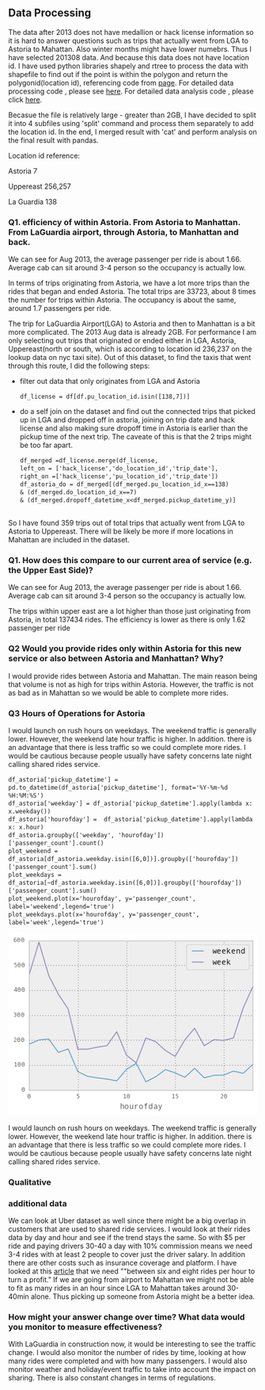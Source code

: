 ## Data Processing
The data after 2013 does not have medallion or hack license information so it is hard to answer questions such as trips that actually went from LGA to Astoria to Mahattan. Also winter months might have lower numebrs. Thus I have selected 201308 data. And because this data does not have location id. I have used python libraries
shapely and rtree to process the data with shapefile to find out if the point is within the polygon and return the polygonid(location id), referencing code from [page](http://rexdouglass.com/fast-spatial-joins-in-python-with-a-spatial-index). For detailed data processing code , please see [here](https://github.com/ying4uang/rides/blob/master/nyctaxi-data%20processing.ipynb).
For detailed data analysis code , please click [here](https://github.com/ying4uang/rides/blob/master/nyctaxi-data%20analysis.ipynb).

Becasue the file is relatively large - greater than 2GB, I have decided to split it into 4 subfiles using 'split' command and process them separately to add the location id. In the end, I merged result with 'cat' and perform analysis on the final result with pandas.

Location id reference:

Astoria 7

Uppereast 256,257

La Guardia 138



### Q1. efficiency of within Astoria. From Astoria to Manhattan. From LaGuardia airport, through Astoria, to Manhattan and back.

We can see for Aug 2013, the average passenger per ride is about 1.66. Average cab can sit around 3-4 person so the occupancy is actually low.

In terms of trips originating from Astoria, we have a lot more trips than the rides that began and ended Astoria. The total trips are 33723, about 8 times the number for trips within Astoria. The occupancy is about the same, around 1.7 passengers per ride.

The trip for LaGuardia Airport(LGA) to Astoria and then to Manhattan is a bit more complicated. The 2013 Aug data is already 2GB. For performance I am only selecting out trips that originated or ended either in LGA, Astoria, Uppereast(north or south, which is according to location id 236,237 on the lookup data on nyc taxi site). Out of this dataset, to find the taxis that went through this route, I did the following steps:

-  filter out data that only originates from LGA and Astoria
	
	```
	df_license = df[df.pu_location_id.isin([138,7])]
	
	```
- do a self join on the dataset and find out the connected trips that picked up in LGA and dropped off in astoria, joining on trip date and hack license and also making sure dropoff time in Astoria is earlier than the pickup time of the next trip. The caveate of this is that the 2 trips might be too far apart.

	```
	df_merged =df_license.merge(df_license, 
	left_on = ['hack_license','do_location_id','trip_date'],
	right_on =['hack_license','pu_location_id','trip_date'])
	df_astoria_do = df_merged[(df_merged.pu_location_id_x==138) 
	& (df_merged.do_location_id_x==7) 
	& (df_merged.dropoff_datetime_x<df_merged.pickup_datetime_y)]

	
	```
So I have found 359 trips out of total trips that actually went from LGA to Astoria to Uppereast. There will be likely be more if more locations in Mahattan are included in the dataset.





### Q1. How does this compare to our current area of service (e.g. the Upper East Side)?


We can see for Aug 2013, the average passenger per ride is about 1.66. Average cab can sit around 3-4 person so the occupancy is actually low.

The trips within upper east are a lot higher than those just originating  from Astoria, in total 137434 rides. The efficiency is lower as there is only 1.62 passenger per ride




### Q2 Would you provide rides only within Astoria for this new service or also between Astoria and Manhattan? Why?

I would provide rides between Astoria and Mahattan. The main reason being that volume is not as high for trips within Astoria. However, the traffic is not as bad as in Mahattan so we would be able to complete more rides.


### Q3 Hours of Operations for Astoria

I would launch on rush hours on weekdays. The weekend traffic is generally lower. However, the weekend late hour traffic is higher. In addition. there is an advantage that there is less traffic so we could complete more rides. I would be cautious because people usually have safety concerns late night calling shared rides service.

	df_astoria['pickup_datetime'] = pd.to_datetime(df_astoria['pickup_datetime'], format='%Y-%m-%d %H:%M:%S') 
	df_astoria['weekday'] = df_astoria['pickup_datetime'].apply(lambda x: x.weekday())
	df_astoria['hourofday'] =  df_astoria['pickup_datetime'].apply(lambda x: x.hour)
	df_astoria.groupby(['weekday', 'hourofday'])['passenger_count'].count()
	plot_weekend = df_astoria[df_astoria.weekday.isin([6,0])].groupby(['hourofday'])['passenger_count'].sum()
	plot_weekdays = df_astoria[~df_astoria.weekday.isin([6,0])].groupby(['hourofday'])['passenger_count'].sum()
	plot_weekend.plot(x='hourofday', y='passenger_count', label='weekend',legend='true')
	plot_weekdays.plot(x='hourofday', y='passenger_count', label='week',legend='true')
	




![weekdayvsweekend](./weekday_vs_weekend.png)



I would launch on rush hours on weekdays. The weekend traffic is generally lower. However, the weekend late hour traffic is higher. In addition. there is an advantage that there is less traffic so we could complete more rides. I would be cautious because people usually have safety concerns late night calling shared rides service.


### Qualitative

### additional data
We can look at Uber dataset as well since there might be a big overlap in customers that are used to shared ride services. I would look at their rides data by day and hour and see if the trend stays the same. So with $5 per ride and paying drivers 30-40 a day with 10% commission means we need 3-4 rides with at least 2 people to cover just the driver salary. In addition there are other costs such as insurance coverage and platform. I have looked at this [article](http://www.crainsnewyork.com/article/20150524/TRANSPORTATION/150529933/yet-another-ride-service-only-this-one-is-different) that we need ""between six and eight rides per hour to turn a profit." If we are going from airport to Mahattan we might not be able to fit as many rides in an hour since LGA to Mahattan takes around 30-40min alone. Thus picking up someone from Astoria might be a better idea. 


### How might your answer change over time? What data would you monitor to measure effectiveness?

With LaGuardia in construction now, it would be interesting to see the traffic change. I would also monitor the number of rides by time, looking at how many rides were completed and with how many passengers. I would also monitor weather and holiday/event traffic to take into account the impact on sharing. There is also constant changes in terms of regulations.



